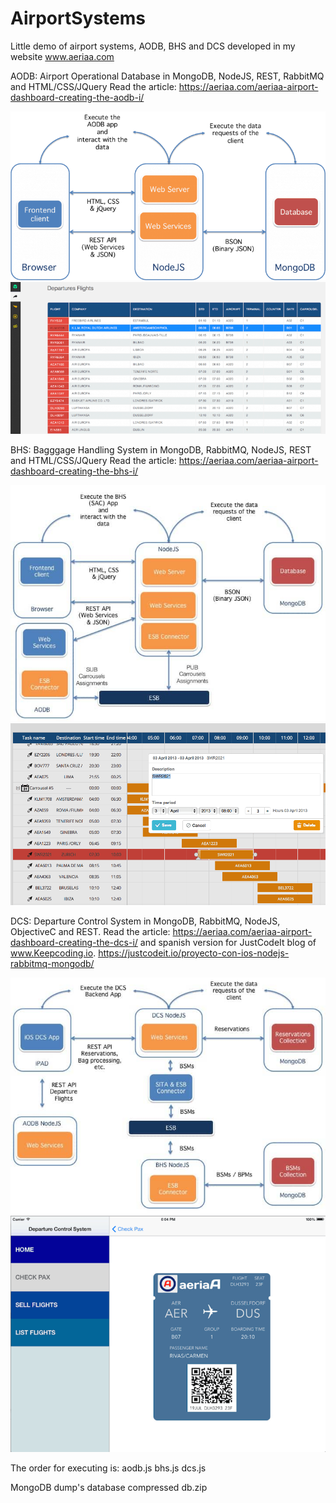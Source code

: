 # AirportSystems
Little demo of airport systems, AODB, BHS and DCS developed in my website www.aeriaa.com

AODB: Airport Operational Database in MongoDB, NodeJS, REST, RabbitMQ and HTML/CSS/JQuery Read the article: https://aeriaa.com/aeriaa-airport-dashboard-creating-the-aodb-i/

![Alt text](images/AODB-architecture-768x411.png?raw=true "AODB")
![Alt text](images/AODB-new-look-768x371.png?raw=true "AODB")

BHS: Bagggage Handling System in MongoDB, RabbitMQ, NodeJS, REST and HTML/CSS/JQuery Read the article:
https://aeriaa.com/aeriaa-airport-dashboard-creating-the-bhs-i/

![Alt text](images/BHS-components-architecture.jpg?raw=true "BHS")
![Alt text](images/BHS-detail.png?raw=true "BHS")

DCS: Departure Control System in MongoDB, RabbitMQ, NodeJS, ObjectiveC and REST. Read the article:
https://aeriaa.com/aeriaa-airport-dashboard-creating-the-dcs-i/ and spanish version for JustCodeIt blog of www.Keepcoding.io. https://justcodeit.io/proyecto-con-ios-nodejs-rabbitmq-mongodb/

![Alt text](images/DCS-Architecture-Diagram.jpg?raw=true "DCS")
![Alt text](images/iPAD-DCS-Checkin-Passenger-Boarding-Card-768x576.png?raw=true "DCS")

The order for executing is:
aodb.js
bhs.js
dcs.js

MongoDB dump's database compressed db.zip
